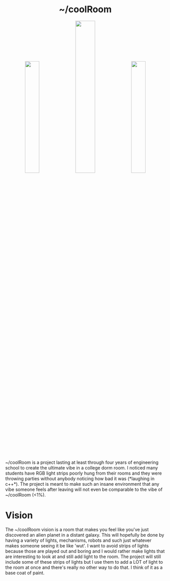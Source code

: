 <!DOCTYPE html>
<html>
  <body>
  <H1 align="center">~/coolRoom</H1>
  <p align="center">
    <img src="https://github.com/gdegidy/coolRoom/blob/main/Images/DarkLookingIn.png" style="height:auto; width: 30%;">
    <img src="https://github.com/gdegidy/coolRoom/blob/main/Images/FireTvBg.png" style="height: auto; width: 35%;">
    <img src="https://github.com/gdegidy/coolRoom/blob/main/Images/BubbleMachineOn.png" style="height:auto; width: 30%;">
  </p>
  ~/coolRoom is a project lasting at least through four years of engineering school to create the ultimate vibe in a college dorm room. I noticed many students have RGB light strips poorly hung from their rooms and they were throwing parties without anybody noticing how bad it was (*laughing in c++*). The project is meant to make such an insane environment that any vibe someone feels after leaving will not even be comparable to the vibe of ~/coolRoom (<1%).

  # Vision
  The ~/coolRoom vision is a room that makes you feel like you've just discovered an alien planet in a distant galaxy. This will hopefully be done by having a variety of lights, mechanisms, robots and such just whatever makes someone seeing it be like 'wut'. I want to avoid strips of lights because those are played out and boring and I would rather make lights that are interesting to look at and still add light to the room. The project will still include some of these strips of lights but I use them to add a LOT of light to the room at once and there's really no other way to do that. I think of it as a base coat of paint.
  </body>
</html>
